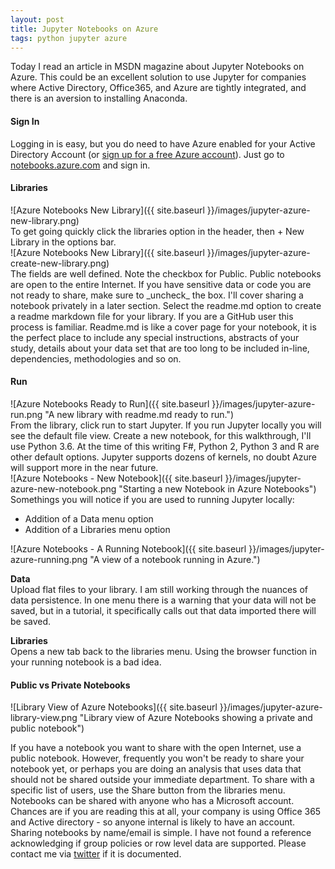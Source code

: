```yaml
---
layout: post
title: Jupyter Notebooks on Azure
tags: python jupyter azure
---
```


Today I read an article in MSDN magazine about Jupyter Notebooks on Azure. This could be an excellent solution to use Jupyter for companies where Active Directory, Office365, and Azure are tightly integrated, and there is an aversion to installing Anaconda. 

#### Sign In

Logging in is easy, but you do need to have Azure enabled for your Active Directory Account (or [sign up for a free Azure account](https://azure.microsoft.com/en-us/free/)). Just go to [notebooks.azure.com](https://notebooks.azure.com) and sign in. 

#### Libraries

<div class="img_center">
  ![Azure Notebooks New Library]({{ site.baseurl }}/images/jupyter-azure-new-library.png)
</div>
To get going quickly click the libraries option in the header, then + New Library in the options bar. 
<div class="img_center">
  ![Azure Notebooks New Library]({{ site.baseurl }}/images/jupyter-azure-create-new-library.png)
</div>
The fields are well defined. Note the checkbox for Public. Public notebooks are open to the entire Internet. If you have sensitive data or code you are not ready to share, make sure to _uncheck_ the box. I'll cover sharing a notebook privately in a later section. Select the readme.md option to create a readme markdown file for your library. If you are a GitHub user this process is familiar. Readme.md is like a cover page for your notebook, it is the perfect place to include any special instructions, abstracts of your study, details about your data set that are too long to be included in-line, dependencies, methodologies and so on.  

#### Run

<div class="img_center">
![Azure Notebooks Ready to Run]({{ site.baseurl }}/images/jupyter-azure-run.png "A new library with readme.md ready to run.")
</div>
From the library, click run to start Jupyter. If you run Jupyter locally you will see the default file view. Create a new notebook, for this walkthrough, I'll use Python 3.6. At the time of this writing F#, Python 2, Python 3 and R are other default options. Jupyter supports dozens of kernels, no doubt Azure will support more in the near future. 
<div class="img_center">
![Azure Notebooks - New Notebook]({{ site.baseurl }}/images/jupyter-azure-new-notebook.png "Starting a new Notebook in Azure Notebooks")
</div>
Somethings you will notice if you are used to running Jupyter locally:

-   Addition of a Data menu option
-   Addition of a Libraries menu option

<div class="img_center">
![Azure Notebooks - A Running Notebook]({{ site.baseurl }}/images/jupyter-azure-running.png "A view of a notebook running in Azure.")
</div>

**Data**  
Upload flat files to your library. I am still working through the nuances of data persistence. In one menu there is a warning that your data will not be saved, but in a tutorial, it specifically calls out that data imported there will be saved.  

**Libraries**  
Opens a new tab back to the libraries menu. Using the browser function in your running notebook is a bad idea. 

#### Public vs Private Notebooks

<div class="img_center">
![Library View of Azure Notebooks]({{ site.baseurl }}/images/jupyter-azure-library-view.png "Library view of Azure Notebooks showing a private and public notebook")
</div>

If you have a notebook you want to share with the open Internet, use a public notebook. However, frequently you won't be ready to share your notebook yet, or perhaps you are doing an analysis that uses data that should not be shared outside your immediate department. To share with a specific list of users, use the Share button from the libraries menu. Notebooks can be shared with anyone who has a Microsoft account. Chances are if you are reading this at all, your company is using Office 365 and Active directory - so anyone internal is likely to have an account. Sharing  notebooks by name/email is simple. I have not found a reference acknowledging if group policies or row level data are supported. Please contact me via [twitter](https://twitter.com/gnfrazier) if it is documented. 
